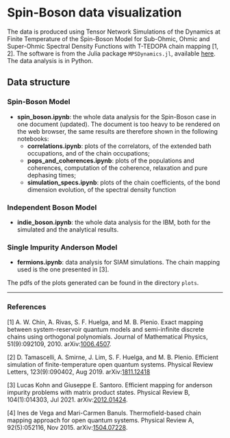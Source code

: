 # Spin-Boson data visualization

The data is produced using Tensor Network Simulations of the Dynamics at Finite Temperature of the Spin-Boson Model for Sub-Ohmic, Ohmic and Super-Ohmic Spectral Density Functions with T-TEDOPA chain mapping [1, 2]. The software is from the Julia package `MPSDynamics.jl`, available [here](https://github.com/angusdunnett/MPSDynamics). The data analysis is in Python.

## Data structure

### Spin-Boson Model
- **spin_boson.ipynb**: the whole data analysis for the Spin-Boson case in one document (updated). The document is too heavy to be rendered on the web browser, the same results are therefore shown in the following notebooks:
  - **correlations.ipynb**: plots of the correlators, of the extended bath occupations, and of the chain occupations;
  - **pops_and_coherences.ipynb**: plots of the populations and coherences, computation of the coherence, relaxation and pure dephasing times;
  - **simulation_specs.ipynb**: plots of the chain coefficients, of the bond dimension evolution, of the spectral density function

### Independent Boson Model
- **indie_boson.ipynb**: the whole data analysis for the IBM, both for the simulated and the analytical results.

### Single Impurity Anderson Model
- **fermions.ipynb**: data analysis for SIAM simulations. The chain mapping used is the one presented in [3].

The pdfs of the plots generated can be found in the directory `plots`.


_____________
### References

[1] A. W. Chin,  ́A. Rivas, S. F. Huelga, and M. B. Plenio. Exact mapping between system-reservoir quantum models and semi-infinite discrete chains using orthogonal polynomials. Journal of Mathematical Physics, 51(9):092109, 2010. arXiv:[1006.4507](https://arxiv.org/abs/1006.4507).

[2] D. Tamascelli, A. Smirne, J. Lim, S. F. Huelga, and M. B. Plenio. Efficient simulation of finite-temperature open quantum systems. Physical Review Letters, 123(9):090402, Aug 2019. arXiv:[1811.12418](https://arxiv.org/abs/1811.12418)

[3] Lucas Kohn and Giuseppe E. Santoro. Efficient mapping for anderson impurity problems with matrix product states. Physical Review B, 104(1):014303, Jul 2021. arXiv:[2012.01424](https://arxiv.org/abs/2012.01424).

[4] Ines de Vega and Mari-Carmen Banuls. Thermofield-based chain mapping approach for open quantum systems. Physical Review A, 92(5):052116, Nov 2015. arXiv:[1504.07228](https://arxiv.org/abs/1504.07228).
